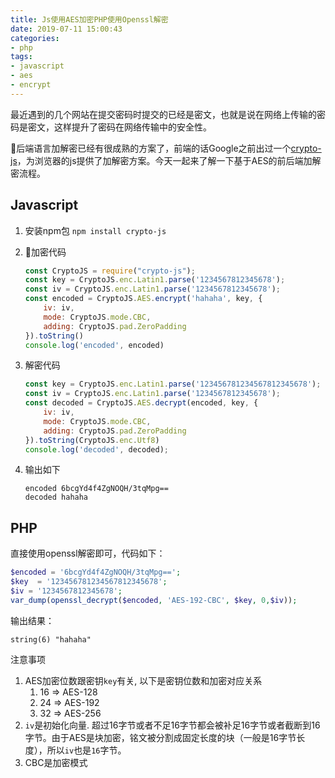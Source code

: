 ```yaml
---
title: Js使用AES加密PHP使用Openssl解密
date: 2019-07-11 15:00:43
categories:
- php
tags:
- javascript
- aes
- encrypt
---
```


最近遇到的几个网站在提交密码时提交的已经是密文，也就是说在网络上传输的密码是密文，这样提升了密码在网络传输中的安全性。

后端语言加解密已经有很成熟的方案了，前端的话Google之前出过一个[crypto-js](https://www.npmjs.com/package/crypto-js)，为浏览器的js提供了加解密方案。今天一起来了解一下基于AES的前后端加解密流程。

## Javascript

1. 安装npm包 `npm install crypto-js`
2. 加密代码

    ```javascript
    const CryptoJS = require("crypto-js");
    const key = CryptoJS.enc.Latin1.parse('1234567812345678');
    const iv = CryptoJS.enc.Latin1.parse('1234567812345678');
    const encoded = CryptoJS.AES.encrypt('hahaha', key, {
        iv: iv,
        mode: CryptoJS.mode.CBC,
        adding: CryptoJS.pad.ZeroPadding
    }).toString()
    console.log('encoded', encoded)
    ```

3. 解密代码

    ```javascript
    const key = CryptoJS.enc.Latin1.parse('123456781234567812345678');
    const iv = CryptoJS.enc.Latin1.parse('1234567812345678');
    const decoded = CryptoJS.AES.decrypt(encoded, key, {
        iv: iv,
        mode: CryptoJS.mode.CBC,
        adding: CryptoJS.pad.ZeroPadding
    }).toString(CryptoJS.enc.Utf8)
    console.log('decoded', decoded);
    ```

4. 输出如下

    ```text
    encoded 6bcgYd4f4ZgNOQH/3tqMpg==
    decoded hahaha
    ```

## PHP

直接使用openssl解密即可，代码如下：

```php
$encoded = '6bcgYd4f4ZgNOQH/3tqMpg==';
$key  = '123456781234567812345678';
$iv = '1234567812345678';
var_dump(openssl_decrypt($encoded, 'AES-192-CBC', $key, 0,$iv));
```

输出结果：

```text
string(6) "hahaha"
```

注意事项

1. AES加密位数跟密钥`key`有关, 以下是密钥位数和加密对应关系
   1. 16 => AES-128
   2. 24 => AES-192
   3. 32 => AES-256
2. `iv`是初始化向量. 超过16字节或者不足16字节都会被补足16字节或者截断到16字节。由于AES是块加密，铭文被分割成固定长度的块（一般是16字节长度），所以`iv`也是`16`字节。
3. CBC是加密模式
